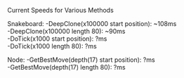 Current Speeds for Various Methods  
  
Snakeboard: -DeepClone(x100000 start position): ~108ms  
            -DeepClone(x100000 length 80): ~90ms  
            -DoTick(x1000 start position): ?ms  
            -DoTick(x1000 length 80): ?ms  
  
Node: -GetBestMove(depth(17) start position): ?ms  
      -GetBestMove(depth(17) length 80): ?ms  
